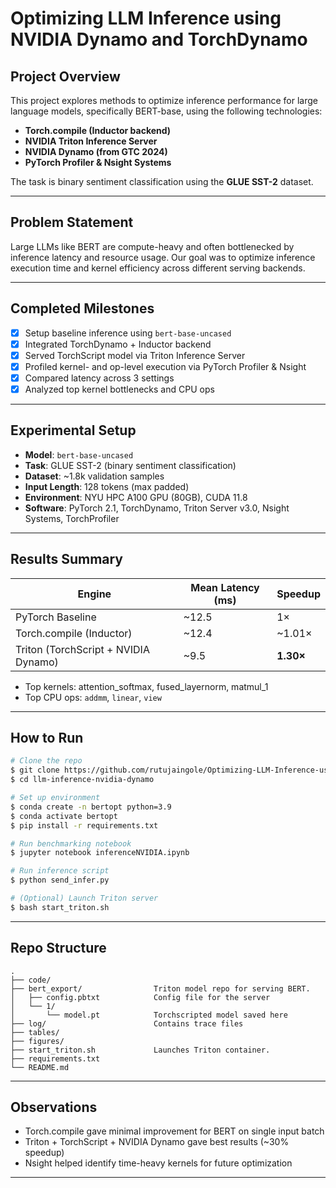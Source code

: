 # Optimizing LLM Inference using NVIDIA Dynamo and TorchDynamo

## Project Overview
This project explores methods to optimize inference performance for large language models, specifically BERT-base, using the following technologies:

- **Torch.compile (Inductor backend)**
- **NVIDIA Triton Inference Server**
- **NVIDIA Dynamo (from GTC 2024)**
- **PyTorch Profiler & Nsight Systems**

The task is binary sentiment classification using the **GLUE SST-2** dataset.

---

##  Problem Statement
Large LLMs like BERT are compute-heavy and often bottlenecked by inference latency and resource usage. Our goal was to optimize inference execution time and kernel efficiency across different serving backends.

---

##  Completed Milestones

- [x] Setup baseline inference using `bert-base-uncased`
- [x] Integrated TorchDynamo + Inductor backend
- [x] Served TorchScript model via Triton Inference Server
- [x] Profiled kernel- and op-level execution via PyTorch Profiler & Nsight
- [x] Compared latency across 3 settings
- [x] Analyzed top kernel bottlenecks and CPU ops

---

## Experimental Setup

- **Model**: `bert-base-uncased`
- **Task**: GLUE SST-2 (binary sentiment classification)
- **Dataset**: ~1.8k validation samples
- **Input Length**: 128 tokens (max padded)
- **Environment**: NYU HPC A100 GPU (80GB), CUDA 11.8
- **Software**: PyTorch 2.1, TorchDynamo, Triton Server v3.0, Nsight Systems, TorchProfiler

---

##  Results Summary

| Engine | Mean Latency (ms) | Speedup |
|--------|-------------------|---------|
| PyTorch Baseline | ~12.5 | 1× |
| Torch.compile (Inductor) | ~12.4 | ~1.01× |
| Triton (TorchScript + NVIDIA Dynamo) | ~9.5 | **1.30×** |

- Top kernels: attention_softmax, fused_layernorm, matmul_1
- Top CPU ops: `addmm`, `linear`, `view`

---

##  How to Run

```bash
# Clone the repo
$ git clone https://github.com/rutujaingole/Optimizing-LLM-Inference-using-NVIDIA-Dynamo-and-TorchDynamo.git
$ cd llm-inference-nvidia-dynamo

# Set up environment
$ conda create -n bertopt python=3.9
$ conda activate bertopt
$ pip install -r requirements.txt

# Run benchmarking notebook
$ jupyter notebook inferenceNVIDIA.ipynb

# Run inference script
$ python send_infer.py

# (Optional) Launch Triton server
$ bash start_triton.sh
```

---

##  Repo Structure

```
.
├── code/                       
├── bert_export/                Triton model repo for serving BERT.
│   ├── config.pbtxt            Config file for the server
│   └── 1/
│       └── model.pt            Torchscripted model saved here
├── log/                        Contains trace files
├── tables/
├── figures/
├── start_triton.sh             Launches Triton container.
├── requirements.txt
└── README.md

```

---

##  Observations

- Torch.compile gave minimal improvement for BERT on single input batch
- Triton + TorchScript + NVIDIA Dynamo gave best results (~30% speedup)
- Nsight helped identify time-heavy kernels for future optimization

---
